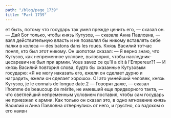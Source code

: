 ```yaml
---
path: "/blog/page_1739"
title: "Part 1739"
---
```


ет быть, потому что государь так умел прежде ценить его, — сказал он.
— Дай Бог только, чтобы князь Кутузов, — сказала Анна Павловна, — взял действительную власть и не позволял бы никому вставлять себе палки в колеса — des batons dans les roues.
Князь Василий тотчас понял, кто был этот никому. Он шопотом сказал:
— Я верно знаю, что Кутузов, как непременное условие, выговорил, чтобы наследник-цесаревич не был при армии. Vous savez ce qu’il a dit à l'Empereur?1 — И князь Василий повторил слова, будто бы сказанные Кутузовым государю: «Я не могу наказать его, ежели он сделает дурно и наградить, ежели он сделает хорошо». О! это умнейший человек, князь Кутузов, je le connais de longue date.2
— Говорят даже, — сказал l’homme de beaucoup de mérite, не имевший еще придворного такта, — что светлейший непременным условием поставил, чтобы сам государь не приезжал к армии.
Как только он сказал это, в одно мгновение князь Василий и Анна Павловна отвернулись от него, и грустно, со вздохом о его наивн
